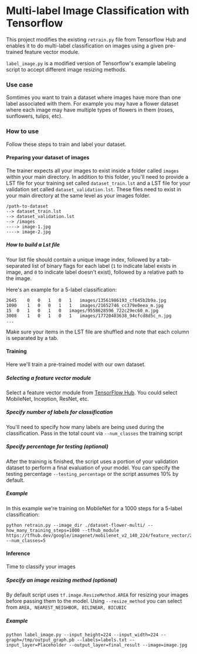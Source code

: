 # Multi-label Image Classification with Tensorflow
This project modifies the existing `retrain.py` file from Tensorflow Hub and enables it to do multi-label classification on images using a given pre-trained feature vector module.

`label_image.py` is a modified version of Tensorflow's example labeling script to accept different image resizing methods.

### Use case
Somtimes you want to train a dataset where images have more than one label associated with them. For example you may have a flower dataset where each image may have multiple types of flowers in them (roses, sunflowers, tulips, etc).

### How to use
Follow these steps to train and label your dataset.

#### Preparing your dataset of images
The trainer expects all your images to exist inside a folder called `images` within your main directory. In addition to this folder, you'll need to provide a LST file for your training set called `dataset_train.lst` and a LST file for your validation set called `dataset_validation.lst`. These files need to exist in your main directory at the same level as your images folder.

```
/path-to-dataset
--> dataset_train.lst
--> dataset_validation.lst
--> /images
----> image-1.jpg
----> image-2.jpg
```

##### How to build a Lst file
Your list file should contain a unique image index, followed by a tab-separated list of binary flags for each label (`1` to indicate label exists in image, and `0` to indicate label doesn't exist), followed by a relative path to the image.

Here's an example for a 5-label classification:
```
2645	0	0	1	0	1	images/13561986193_cf645b2b9a.jpg	
1090	1	0	0	1	1	images/21652746_cc379e0eea_m.jpg
15	0	1	0	1	0	images/9558628596_722c29ec60_m.jpg
3008	1	0	1	0	1	images/17720403638_94cfcd8d5c_n.jpg
...
```

Make sure your items in the LST file are shuffled and note that each column is separated by a tab.

#### Training
Here we'll train a pre-trained model with our own dataset.

##### Selecting a feature vector module
Select a feature vector module from [TensorFlow Hub](https://tfhub.dev/s?module-type=image-feature-vector&publisher=google). You could select MobileNet, Inception, ResNet, etc.

##### Specify number of labels for classification
You'll need to specify how many labels are being used during the classification. Pass in the total count via `--num_classes` the training script

##### Specify percentage for testing (optional)
After the training is finished, the script uses a portion of your validation dataset to perform a final evaluation of your model. You can specify the testing percentage `--testing_percentage` or the script assumes 10% by default.

##### Example
In this example we're training on MobileNet for a 1000 steps for a 5-label classification:

```
python retrain.py --image_dir ./dataset-flower-multi/ --how_many_training_steps=1000 --tfhub_module https://tfhub.dev/google/imagenet/mobilenet_v2_140_224/feature_vector/2 --num_classes=5
```

#### Inference
Time to classify your images

##### Specify an image resizing method (optional)
By default script uses `tf.image.ResizeMethod.AREA` for resizing your images before passing them to the model. Using `--resize_method` you can select from `AREA, NEAREST_NEIGHBOR, BILINEAR, BICUBIC`

##### Example
```
python label_image.py --input_height=224 --input_width=224 --graph=/tmp/output_graph.pb --labels=labels.txt --input_layer=Placeholder --output_layer=final_result --image=image.jpg
```

		

